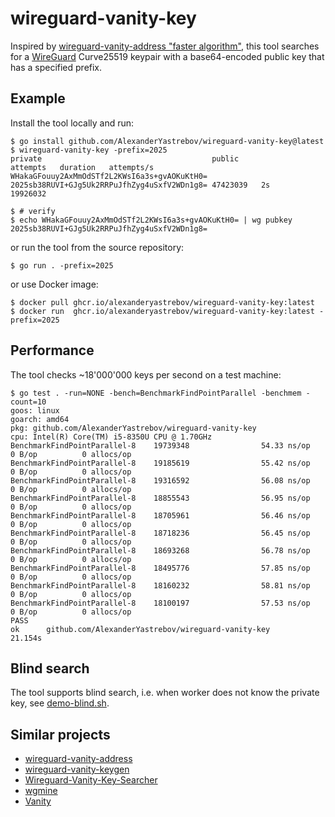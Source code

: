 # wireguard-vanity-key

Inspired by [wireguard-vanity-address "faster algorithm"](https://github.com/warner/wireguard-vanity-address/pull/15),
this tool searches for a [WireGuard](https://www.wireguard.com/) Curve25519 keypair
with a base64-encoded public key that has a specified prefix.

## Example

Install the tool locally and run:
```console
$ go install github.com/AlexanderYastrebov/wireguard-vanity-key@latest
$ wireguard-vanity-key -prefix=2025
private                                      public                                       attempts   duration   attempts/s
WHakaGFouuy2AxMmOdSTf2L2KWsI6a3s+gvAOKuKtH0= 2025sb38RUVI+GJg5Uk2RRPuJfhZyg4uSxfV2WDn1g8= 47423039   2s         19926032

$ # verify
$ echo WHakaGFouuy2AxMmOdSTf2L2KWsI6a3s+gvAOKuKtH0= | wg pubkey
2025sb38RUVI+GJg5Uk2RRPuJfhZyg4uSxfV2WDn1g8=
```

or run the tool from the source repository:
```console
$ go run . -prefix=2025
```

or use Docker image:
```console
$ docker pull ghcr.io/alexanderyastrebov/wireguard-vanity-key:latest
$ docker run  ghcr.io/alexanderyastrebov/wireguard-vanity-key:latest -prefix=2025
```

## Performance

The tool checks ~18'000'000 keys per second on a test machine:

```console
$ go test . -run=NONE -bench=BenchmarkFindPointParallel -benchmem -count=10
goos: linux
goarch: amd64
pkg: github.com/AlexanderYastrebov/wireguard-vanity-key
cpu: Intel(R) Core(TM) i5-8350U CPU @ 1.70GHz
BenchmarkFindPointParallel-8    19739348                54.33 ns/op            0 B/op          0 allocs/op
BenchmarkFindPointParallel-8    19185619                55.42 ns/op            0 B/op          0 allocs/op
BenchmarkFindPointParallel-8    19316592                56.08 ns/op            0 B/op          0 allocs/op
BenchmarkFindPointParallel-8    18855543                56.95 ns/op            0 B/op          0 allocs/op
BenchmarkFindPointParallel-8    18705961                56.46 ns/op            0 B/op          0 allocs/op
BenchmarkFindPointParallel-8    18718236                56.45 ns/op            0 B/op          0 allocs/op
BenchmarkFindPointParallel-8    18693268                56.78 ns/op            0 B/op          0 allocs/op
BenchmarkFindPointParallel-8    18495776                57.85 ns/op            0 B/op          0 allocs/op
BenchmarkFindPointParallel-8    18160232                58.81 ns/op            0 B/op          0 allocs/op
BenchmarkFindPointParallel-8    18100197                57.53 ns/op            0 B/op          0 allocs/op
PASS
ok      github.com/AlexanderYastrebov/wireguard-vanity-key      21.154s
```

## Blind search

The tool supports blind search, i.e. when worker does not know the private key, see [demo-blind.sh](demo-blind.sh).

## Similar projects

* [wireguard-vanity-address](https://github.com/warner/wireguard-vanity-address)
* [wireguard-vanity-keygen](https://github.com/axllent/wireguard-vanity-keygen)
* [Wireguard-Vanity-Key-Searcher](https://github.com/volleybus/Wireguard-Vanity-Key-Searcher)
* [wgmine](https://github.com/thatsed/wgmine)
* [Vanity](https://github.com/samuel-lucas6/Vanity)
